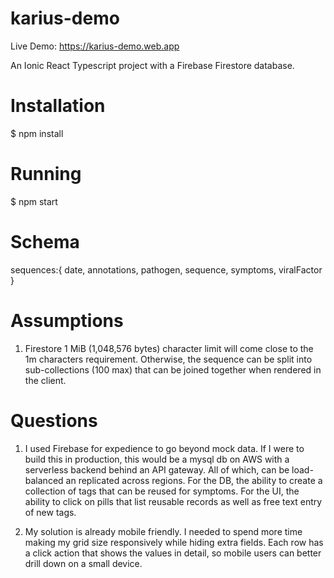 # karius-demo

Live Demo: https://karius-demo.web.app

An Ionic React Typescript project with a Firebase Firestore database.

# Installation

\$ npm install

# Running

\$ npm start

# Schema

sequences:{
date,
annotations,
pathogen,
sequence,
symptoms,
viralFactor
}

# Assumptions

1. Firestore 1 MiB (1,048,576 bytes) character limit will come close to the 1m characters requirement. Otherwise, the sequence can be split into sub-collections (100 max) that can be joined together when rendered in the client.

# Questions

1. I used Firebase for expedience to go beyond mock data. If I were to build this in production, this would be a mysql db on AWS with a serverless backend behind an API gateway. All of which, can be load-balanced an replicated across regions. For the DB, the ability to create a collection of tags that can be reused for symptoms. For the UI, the ability to click on pills that list reusable records as well as free text entry of new tags.

2. My solution is already mobile friendly. I needed to spend more time making my grid size responsively while hiding extra fields. Each row has a click action that shows the values in detail, so mobile users can better drill down on a small device.
